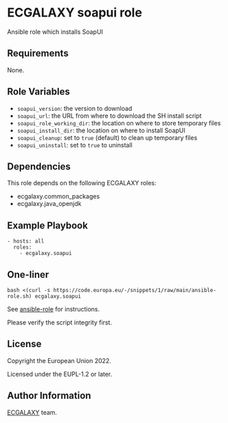 ECGALAXY soapui role
========

Ansible role which installs SoapUI

Requirements
------------

None.

Role Variables
--------------
- `soapui_version`: the version to download
- `soapui_url`: the URL from where to download the SH install script
- `soapui_role_working_dir`: the location on where to store temporary files
- `soapui_install_dir`: the location on where to install SoapUI
- `soapui_cleanup`: set to `true` (default) to clean up temporary files
- `soapui_uninstall`: set to `true` to uninstall


Dependencies
------------

This role depends on the following ECGALAXY roles:

- ecgalaxy.common_packages
- ecgalaxy.java_openjdk


Example Playbook
----------------

    - hosts: all
      roles:
        - ecgalaxy.soapui

One-liner
---------

    bash <(curl -s https://code.europa.eu/-/snippets/1/raw/main/ansible-role.sh) ecgalaxy.soapui

See [ansible-role](https://code.europa.eu/-/snippets/1) for instructions.

Please verify the script integrity first.

License
-------

Copyright the European Union 2022.

Licensed under the EUPL-1.2 or later.

Author Information
------------------

[ECGALAXY](https://code.europa.eu/groups/ecgalaxy/-/wikis/home) team.
